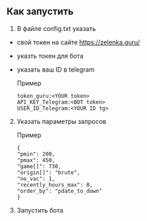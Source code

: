 ## Как запустить
1. В файле config.txt указать
* свой токен на сайте https://zelenka.guru/
* указть токен для бота
* указать ваш ID в telegram

    Пример
    ```
    token_guru:<YOUR token>
    API_KEY_Telegram:<BOT token>
    USER_ID_Telegram:<YOUR ID tg>
    ```
2. Указать параметры запросов

    Пример
    ```
    {
    "pmin": 200,
    "pmax": 450,
    "game[]": 730,
    "origin[]": "brute",
    "no_vac": 1,
    "recently_hours_max": 0,
    "order_by": "pdate_to_down"
    }
    ```
3. Запустить бота
